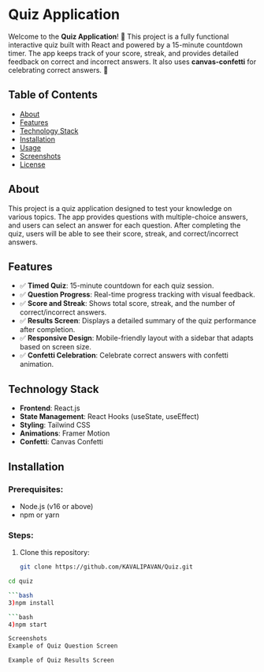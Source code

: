 # **Quiz Application**

Welcome to the **Quiz Application**! 🎉 This project is a fully functional interactive quiz built with React and powered by a 15-minute countdown timer. The app keeps track of your score, streak, and provides detailed feedback on correct and incorrect answers. It also uses **canvas-confetti** for celebrating correct answers. 🚀

## **Table of Contents**
- [About](#about)
- [Features](#features)
- [Technology Stack](#technology-stack)
- [Installation](#installation)
- [Usage](#usage)
- [Screenshots](#screenshots)
- [License](#license)

## **About**
This project is a quiz application designed to test your knowledge on various topics. The app provides questions with multiple-choice answers, and users can select an answer for each question. After completing the quiz, users will be able to see their score, streak, and correct/incorrect answers.

## **Features**
- ✅ **Timed Quiz**: 15-minute countdown for each quiz session.
- ✅ **Question Progress**: Real-time progress tracking with visual feedback.
- ✅ **Score and Streak**: Shows total score, streak, and the number of correct/incorrect answers.
- ✅ **Results Screen**: Displays a detailed summary of the quiz performance after completion.
- ✅ **Responsive Design**: Mobile-friendly layout with a sidebar that adapts based on screen size.
- ✅ **Confetti Celebration**: Celebrate correct answers with confetti animation.

## **Technology Stack**
- **Frontend**: React.js
- **State Management**: React Hooks (useState, useEffect)
- **Styling**: Tailwind CSS
- **Animations**: Framer Motion
- **Confetti**: Canvas Confetti

## **Installation**

### Prerequisites:
- Node.js (v16 or above)
- npm or yarn

### Steps:
1. Clone this repository:
   ```bash
   git clone https://github.com/KAVALIPAVAN/Quiz.git

 ```bash
cd quiz

 ```bash
3)npm install

 ```bash
4)npm start

Screenshots
Example of Quiz Question Screen

Example of Quiz Results Screen
